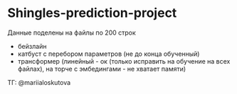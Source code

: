 # Shingles-prediction-project

Данные поделены на файлы по 200 строк

- бейзлайн
- катбуст с перебором параметров (не до конца обученный)
- трансформер (линейный - ок (только исправить на обучение на всех файлах), на торче с эмбедингами - не хватает памяти)

ТГ: @mariialoskutova
